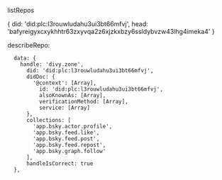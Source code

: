 
listRepos

{
  did: 'did:plc:l3rouwludahu3ui3bt66mfvj',
  head: 'bafyreigyxcxykhhtr63zxyvqa2z6xjzkxbzy6ssldybvzw43lhg4imeka4'
}

describeRepo:

```
  data: {
    handle: 'divy.zone',
      did: 'did:plc:l3rouwludahu3ui3bt66mfvj',
      didDoc: {
        '@context': [Array],
          id: 'did:plc:l3rouwludahu3ui3bt66mfvj',
          alsoKnownAs: [Array],
          verificationMethod: [Array],
          service: [Array]
      },
      collections: [
        'app.bsky.actor.profile',
        'app.bsky.feed.like',
        'app.bsky.feed.post',
        'app.bsky.feed.repost',
        'app.bsky.graph.follow'
      ],
      handleIsCorrect: true
  },
```